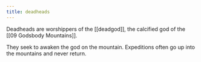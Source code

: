 ```yaml
---
title: deadheads
---
```


Deadheads are worshippers of the [[deadgod]], the calcified god of the [[09 Godsbody Mountains]]. 

They seek to awaken the god on the mountain. Expeditions often go up into the mountains and never return. 